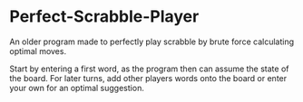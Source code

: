 # Perfect-Scrabble-Player
An older program made to perfectly play scrabble by brute force calculating optimal moves.

Start by entering a first word, as the program then can assume the state of the board.
For later turns, add other players words onto the board or enter your own for an optimal suggestion.
